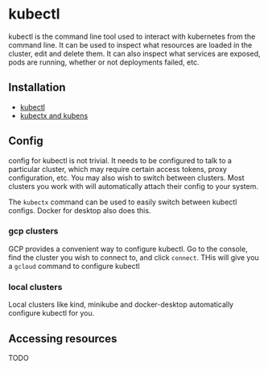 # kubectl

kubectl is the command line tool used to interact with kubernetes from the command line. It can be used to inspect what resources are loaded in the cluster, edit and delete them. It can also inspect what services are exposed, pods are running, whether or not deployments failed, etc.

## Installation

* [kubectl](https://kubernetes.io/docs/tasks/tools/install-kubectl)
* [kubectx and kubens](https://github.com/ahmetb/kubectx#installation)

## Config

config for kubectl is not trivial. It needs to be configured to talk to a particular cluster, which may require certain access tokens, proxy configuration, etc. You may also wish to switch between clusters. Most clusters you work with will automatically attach their config to your system.

The `kubectx` command can be used to easily switch between kubectl configs. Docker for desktop also does this.

### gcp clusters

GCP provides a convenient way to configure kubectl. Go to the console, find the cluster you wish to connect to, and click `connect`. THis will give you a `gcloud` command to configure kubectl

### local clusters

Local clusters like kind, minikube and docker-desktop automatically configure kubectl for you.

## Accessing resources

TODO
